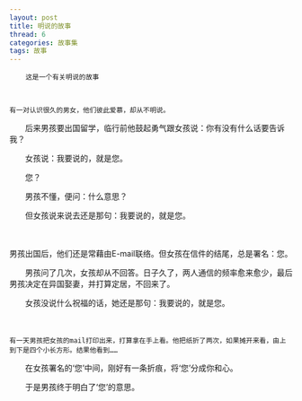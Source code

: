 ```yaml
---
layout: post
title: 明说的故事
thread: 6
categories: 故事集
tags: 故事
---
```


          
        这是一个有关明说的故事
    
   
   
    有一对认识很久的男女，他们彼此爱慕，却从不明说。

　　后来男孩要出国留学，临行前他鼓起勇气跟女孩说：你有没有什么话要告诉我？

　　女孩说：我要说的，就是您。

　　您？

　　男孩不懂，便问：什么意思？

　　但女孩说来说去还是那句：我要说的，就是您。

　　
  
   男孩出国后，他们还是常藉由E-mail联络。但女孩在信件的结尾，总是署名：您。

　　男孩问了几次，女孩却从不回答。日子久了，两人通信的频率愈来愈少，最后男孩决定在异国娶妻，并打算定居，不回来了。

　　女孩没说什么祝福的话，她还是那句：我要说的，就是您。

　　
  
    有一天男孩把女孩的mail打印出来，打算拿在手上看。他把纸折了两次，如果摊开来看，由上到下是四个小长方形。结果他看到……

　　在女孩署名的‘您’中间，刚好有一条折痕，将‘您’分成你和心。

　　于是男孩终于明白了‘您’的意思。
